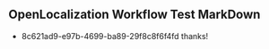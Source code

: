 ## OpenLocalization Workflow Test MarkDown
* 8c621ad9-e97b-4699-ba89-29f8c8f6f4fd thanks!

<!--HONumber=Aug16_HO5-->


